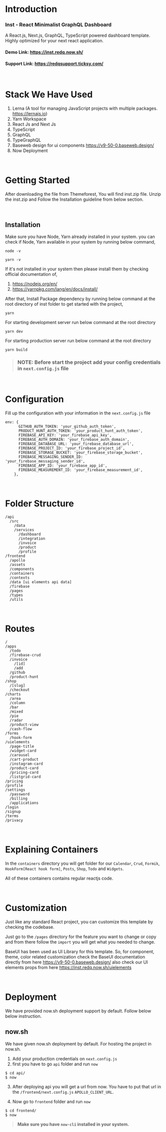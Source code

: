 # Introduction

### Inst - React Minimalist GraphQL Dashboard

A React.js, Next.js, GraphQL, TypeScript powered dashboard template. Highly optimized for your next react application.

#### Demo Link: https://inst.redq.now.sh/

#### Support Link: https://redqsupport.ticksy.com/

<br>

# Stack We Have Used

1. Lerna (A tool for managing JavaScript projects with multiple packages. https://lernajs.io)
2. Yarn Workspace
3. React Js and Next Js
4. TypeScript
5. GraphQL
6. TypeGraphQL
7. Baseweb design for ui components https://v9-50-0.baseweb.design/
8. Now Deployment

<br>

# Getting Started

After downloading the file from Themeforest, You will find inst.zip file. Unzip the inst.zip and Follow the Installation guideline from below section.

<br>

## Installation

Make sure you have Node, Yarn already installed in your system. you can check if Node, Yarn available in your system by running below command,

```
node -v

yarn -v
```

If it's not installed in your system then please install them by checking official documentation of,

1. https://nodejs.org/en/
2. https://yarnpkg.com/lang/en/docs/install/

After that, Install Package dependency by running below command at the root directory of inst folder to get started with the project,

```
yarn
```

For starting development server run below command at the root directory

```
yarn dev
```

For starting production server run below command at the root directory

```
yarn build
```

> ### NOTE: Before start the project add your config credentials in `next.config.js` file

<br/>

# Configuration

Fill up the configuration with your information in the `next.config.js` file

```
env: {
      GITHUB_AUTH_TOKEN: 'your_github_auth_token',
      PRODUCT_HUNT_AUTH_TOKEN: 'your_product_hunt_auth_token',
      FIREBASE_API_KEY: 'your_firebase_api_key',
      FIREBASE_AUTH_DOMAIN: 'your_firebase_auth_domain',
      FIREBASE_DATABASE_URL: 'your_firebase_database_url',
      FIREBASE_PROJECT_ID: 'your_firebase_project_id',
      FIREBASE_STORAGE_BUCKET: 'your_firebase_storage_bucket',
      FIREBASE_MESSAGING_SENDER_ID: 'your_firebase_messaging_sender_id',
      FIREBASE_APP_ID: 'your_firebase_app_id',
      FIREBASE_MEASUREMENT_ID: 'your_firebase_measurement_id',
    },
```

<br/>

# Folder Structure

```
/api
  /src
    /data
    /services
      /dashboard
      /integration
      /invoice
      /product
      /profile
/frontend
  /apollo
  /assets
  /components
  /containers
  /contexts
  /data [ui elements api data]
  /firebase
  /pages
  /types
  /utils
```

<br/>

# Routes

```
/
/apps
  /todo
  /firebase-crud
  /invoice
    /[id]
    /add
  /github
  /product-hunt
/shop
  /[slug]
  /checkout
/charts
  /area
  /column
  /bar
  /mixed
  /pie
  /radar
  /product-view
  /cash-flow
/forms
  /hook-form
/uielements
  /page-title
  /widget-card
  /carousel
  /cart-product
  /instagram-card
  /product-card
  /pricing-card
  /listgrid-card
/pricing
/profile
/settings
  /password
  /billing
  /applications
/login
/signup
/terms
/privacy
```

<br/>

# Explaining Containers

In the `containers` directory you will get folder for our `Calendar`, `Crud`, `Formik`, `HookForm[React hook form]`, `Posts`, `Shop`, `Todo` and `Widgets`.

All of these containers contains regular reactjs code.

<br/>

# Customization

Just like any standard React project, you can customize this template by checking the codebase.

Just go to the `/pages` directory for the feature you want to change or copy and from there follow the `import` you will get what you needed to change.

BaseUI has been used as UI Library for this template. So, for component, theme, color related customization check the BaseUI documentation directly from here https://v9-50-0.baseweb.design/ also check our UI elements props from here https://inst.redq.now.sh/uielements

<br/>

# Deployment

We have provided now.sh deployment support by default. Follow below below instruction.

## now.sh

We have given now.sh deployment by default. For hosting the project in now.sh.

1.  Add your production credentials on `next.config.js`
2.  first you have to go `api` folder and run `now`

```
$ cd api/
$ now

```

3.  After deploying api you will get a url from now. You have to put that url in the `/frontend/next.config.js` `APOLLO_CLIENT_URL`.

4.  Now go to `frontend` folder and run `now`

```
$ cd frontend/
$ now

```

> **Make sure you have `now-cli` installed in your system.**
